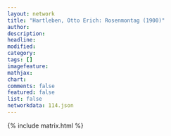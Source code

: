```yaml
---
layout: network
title: "Hartleben, Otto Erich: Rosenmontag (1900)"
author:
description:
headline:
modified:
category:
tags: []
imagefeature: 
mathjax: 
chart: 
comments: false
featured: false
list: false
networkdata: 114.json
---
```

{% include matrix.html %}
